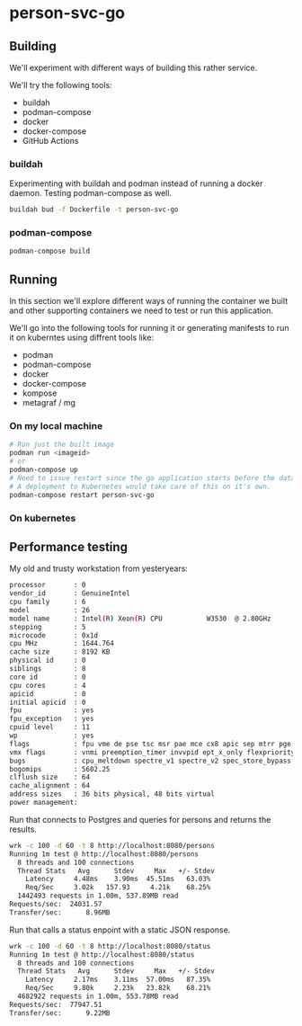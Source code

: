 # person-svc-go


## Building

We'll experiment with different ways of building this rather service.

We'll try the following tools:

- buildah
- podman-compose
- docker
- docker-compose
- GitHub Actions

### buildah
Experimenting with buildah and podman instead of running a docker 
daemon. Testing podman-compose as well. 

```bash
buildah bud -f Dockerfile -t person-svc-go
```

### podman-compose

```bash
podman-compose build
```


## Running

In this section we'll explore different ways of running the container we 
built and other supporting containers we need to test or run this application. 

We'll go into the following tools for running it or generating manifests to run
it on kuberntes using diffrent tools like:

- podman
- podman-compose
- docker
- docker-compose
- kompose
- metagraf / mg

### On my local machine

```bash
# Run just the built image
podman run <imageid>
# or
podman-compose up
# Need to issue restart since the go application starts before the database is ready.
# A deployment to Kubernetes would take care of this on it's own.
podman-compose restart person-svc-go
```

### On kubernetes

## Performance testing

My old and trusty workstation from yesteryears:

```bash
processor       : 0
vendor_id       : GenuineIntel
cpu family      : 6
model           : 26
model name      : Intel(R) Xeon(R) CPU           W3530  @ 2.80GHz
stepping        : 5
microcode       : 0x1d
cpu MHz         : 1644.764
cache size      : 8192 KB
physical id     : 0
siblings        : 8
core id         : 0
cpu cores       : 4
apicid          : 0
initial apicid  : 0
fpu             : yes
fpu_exception   : yes
cpuid level     : 11
wp              : yes
flags           : fpu vme de pse tsc msr pae mce cx8 apic sep mtrr pge mca cmov pat pse36 clflush dts acpi mmx fxsr sse sse2 ht tm pbe syscall nx rdtscp lm constant_tsc arch_perfmon pebs bts rep_good nopl xtopology nonstop_tsc cpuid aperfmperf pni dtes64 monitor ds_cpl vmx est tm2 ssse3 cx16 xtpr pdcm dca sse4_1 sse4_2 popcnt lahf_lm pti ssbd ibrs ibpb stibp tpr_shadow vnmi flexpriority ept vpid dtherm ida flush_l1d
vmx flags       : vnmi preemption_timer invvpid ept_x_only flexpriority tsc_offset vtpr mtf vapic ept vpid
bugs            : cpu_meltdown spectre_v1 spectre_v2 spec_store_bypass l1tf mds swapgs itlb_multihit
bogomips        : 5602.25
clflush size    : 64
cache_alignment : 64
address sizes   : 36 bits physical, 48 bits virtual
power management:
```

Run that connects to Postgres and queries for persons and returns the results.

```bash
wrk -c 100 -d 60 -t 8 http://localhost:8080/persons
Running 1m test @ http://localhost:8080/persons
  8 threads and 100 connections
  Thread Stats   Avg      Stdev     Max   +/- Stdev
    Latency     4.48ms    3.90ms  45.51ms   63.03%
    Req/Sec     3.02k   157.93     4.21k    68.25%
  1442493 requests in 1.00m, 537.89MB read
Requests/sec:  24031.57
Transfer/sec:      8.96MB
```


Run that calls a status enpoint with a static JSON response.

```bash
wrk -c 100 -d 60 -t 8 http://localhost:8080/status
Running 1m test @ http://localhost:8080/status
  8 threads and 100 connections
  Thread Stats   Avg      Stdev     Max   +/- Stdev
    Latency     2.17ms    3.11ms  57.00ms   87.35%
    Req/Sec     9.80k     2.23k   23.82k    68.21%
  4682922 requests in 1.00m, 553.78MB read
Requests/sec:  77947.51
Transfer/sec:      9.22MB
```
